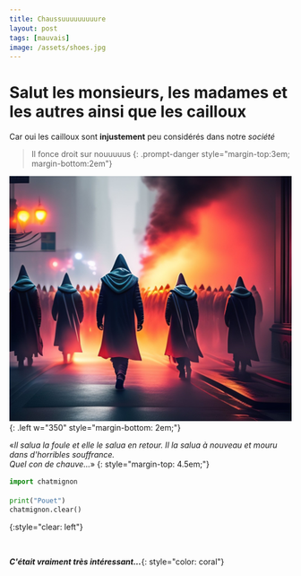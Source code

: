 ```yaml
---
title: Chaussuuuuuuuuure
layout: post
tags: [mauvais]
image: /assets/shoes.jpg
---
```


# Salut les monsieurs, les madames et les autres ainsi que les cailloux

Car oui les cailloux sont __injustement__ peu considérés dans notre _société_

> Il fonce droit sur nouuuuus
{: .prompt-danger style="margin-top:3em; margin-bottom:2em"}


![Barbares](/assets/crowd.jpg){: .left w="350" style="margin-bottom: 2em;"}


«_Il salua la foule et elle le salua en retour. Il la salua à nouveau et mouru dans d'horribles souffrance.    
Quel con de chauve..._»
{: style="margin-top: 4.5em;"}


```python
import chatmignon

print("Pouet")
chatmignon.clear()
```
{:style="clear: left"}

<br>

___C'était vraiment très intéressant...___{: style="color: coral"}